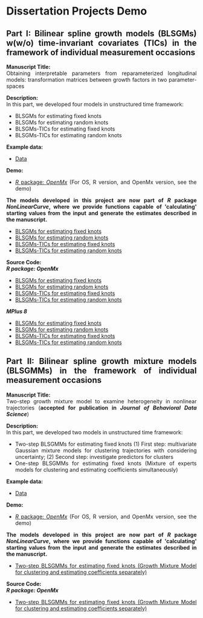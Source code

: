 <div align = "justify">
  
# Dissertation Projects Demo

## Part I: Bilinear spline growth models (BLSGMs) w(w/o) time-invariant covariates (TICs) in the framework of individual measurement occasions
**Manuscript Title:** <br>
Obtaining interpretable parameters from reparameterized longitudinal models: transformation matrices between growth factors in two parameter-spaces

**Description:** <br>
In this part, we developed four models in unstructured time framework:
- BLSGMs for estimating fixed knots 
- BLSGMs for estimating random knots
- BLSGMs-TICs for estimating fixed knots 
- BLSGMs-TICs for estimating random knots

**Example data:**
- [Data](https://github.com/Veronica0206/Dissertation_projects/blob/master/Part%201/example_data.csv)

**Demo:** 
- [*R* package: *OpenMx*](https://github.com/Veronica0206/Dissertation_projects/blob/master/Part%201/OpenMx_demo.md)
(For OS, R version, and OpenMx version, see the demo)
  
**The models developed in this project are now part of *R* package *NonLinearCurve*, where we provide functions capable of 'calculating' starting values from the input and generate the estimates described in the manuscript.**
- [BLSGMs for estimating fixed knots](https://github.com/Veronica0206/NonLinearCurve/blob/main/R/BLSGM_fixed.R)
- [BLSGMs for estimating random knots](https://github.com/Veronica0206/NonLinearCurve/blob/main/R/BLSGM_random.R)
- [BLSGMs-TICs for estimating fixed knots](https://github.com/Veronica0206/NonLinearCurve/blob/main/R/BLSGM_TIC_fixed.R)
- [BLSGMs-TICs for estimating random knots](https://github.com/Veronica0206/NonLinearCurve/blob/main/R/BLSGM_TIC_random.R)

**Source Code:** <br>
***R package: OpenMx*** <br>
- [BLSGMs for estimating fixed knots](https://github.com/Veronica0206/Dissertation_projects/blob/master/Part%201/OpenMx_P1/BLSGM_fixed.R)
- [BLSGMs for estimating random knots](https://github.com/Veronica0206/Dissertation_projects/blob/master/Part%201/OpenMx_P1/BLSGM_random.R)
- [BLSGMs-TICs for estimating fixed knots](https://github.com/Veronica0206/Dissertation_projects/blob/master/Part%201/OpenMx_P1/BLSGM_TICs_fixed.R)
- [BLSGMs-TICs for estimating random knots](https://github.com/Veronica0206/Dissertation_projects/blob/master/Part%201/OpenMx_P1/BLSGM_TICs_random.R)

***MPlus 8*** <br>
- [BLSGMs for estimating fixed knots](https://github.com/Veronica0206/Dissertation_projects/blob/master/Part%201/MPlus8_P1/BLSGM_Unknown%20Fixed%20Knot.inp)
- [BLSGMs for estimating random knots](https://github.com/Veronica0206/Dissertation_projects/blob/master/Part%201/MPlus8_P1/BLSGM_Unknown%20Random%20Knot.inp)
- [BLSGMs-TICs for estimating fixed knots](https://github.com/Veronica0206/Dissertation_projects/blob/master/Part%201/MPlus8_P1/BLSGM_TIC_Unknown%20Fixed%20Knot.inp)
- [BLSGMs-TICs for estimating random knots](https://github.com/Veronica0206/Dissertation_projects/blob/master/Part%201/MPlus8_P1/BLSGM_TIC_Unknown%20Random%20Knot.inp)

## Part II: Bilinear spline growth mixture models (BLSGMMs) in the framework of individual measurement occasions
**Manuscript Title:** <br>
Two-step growth mixture model to examine heterogeneity in nonlinear trajectories (**accepted for publication in *Journal of Behavioral Data Science***)

**Description:** <br> 
In this part, we developed two models in unstructured time framework:
- Two-step BLSGMMs for estimating fixed knots
(1) First step: multivariate Gaussian mixture models for clustering trajectories with considering uncertainty;
(2) Second step: investigate predictors for clusters
- One-step BLSGMMs for estimating fixed knots (Mixture of experts models for clustering and estimating coefficients simultaneously)

**Example data:**
- [Data](https://github.com/Veronica0206/Dissertation_projects/blob/master/Part%202/example_data.csv)

**Demo:** 
- [*R* package: *OpenMx*](https://github.com/Veronica0206/Dissertation_projects/blob/master/Part%202/OpenMx_demo.md)
(For OS, R version, and OpenMx version, see the demo)
  
**The models developed in this project are now part of *R* package *NonLinearCurve*, where we provide functions capable of 'calculating' starting values from the input and generate the estimates described in the manuscript.**
- [Two-step BLSGMMs for estimating fixed knots (Growth Mixture Model for clustering and estimating coefficients separately)](https://github.com/Veronica0206/NonLinearCurve/blob/main/R/BLSGMM_2steps.R)  

**Source Code:** <br>
***R package: OpenMx*** <br>
- [Two-step BLSGMMs for estimating fixed knots (Growth Mixture Model for clustering and estimating coefficients separately)](https://github.com/Veronica0206/Dissertation_projects/blob/master/Part%202/OpenMx_P2/BLSGMM_fixed_2steps.R)

 
</div>
